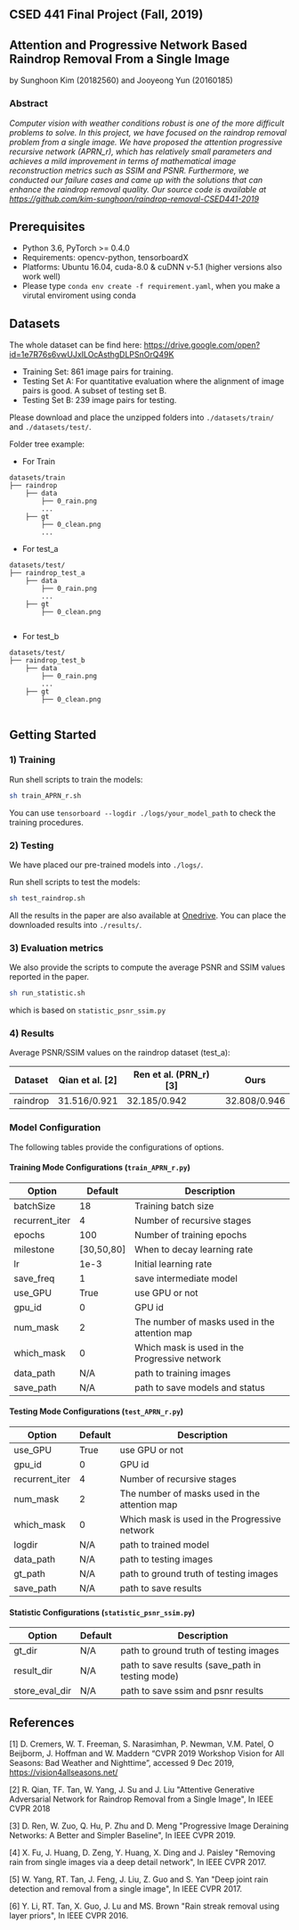 ## CSED 441 Final Project (Fall, 2019)
## Attention and Progressive Network Based Raindrop Removal From a Single Image 
by Sunghoon Kim (20182560) and Jooyeong Yun (20160185)

### Abstract
*Computer vision with weather conditions robust is one of the more difficult problems to solve. In this project, we have focused on the raindrop removal problem from a single image. We have proposed the attention progressive recursive network (APRN_r), which has relatively small parameters and achieves a mild improvement in terms of mathematical image reconstruction metrics such as SSIM and PSNR. Furthermore, we conducted our failure cases and came up with the solutions that can enhance the raindrop removal quality. Our source code is available at https://github.com/kim-sunghoon/raindrop-removal-CSED441-2019* 

## Prerequisites
- Python 3.6, PyTorch >= 0.4.0 
- Requirements: opencv-python, tensorboardX
- Platforms: Ubuntu 16.04, cuda-8.0 & cuDNN v-5.1 (higher versions also work well)
- Please type `conda env create -f requirement.yaml`, when you make a virutal enviroment using conda 


## Datasets
The whole dataset can be find here:
https://drive.google.com/open?id=1e7R76s6vwUJxILOcAsthgDLPSnOrQ49K
* Training Set: 861 image pairs for training.
* Testing Set A: For quantitative evaluation where the alignment of image pairs is good. A subset of testing set B.
* Testing Set B: 239 image pairs for testing.

Please download and place the unzipped folders into `./datasets/train/` and  `./datasets/test/`. 

Folder tree example:
* For Train 
```
datasets/train
├── raindrop 
    ├── data
        ├── 0_rain.png
        ...
    ├── gt
        ├── 0_clean.png
        ...
```
* For test_a
```
datasets/test/
├── raindrop_test_a 
    ├── data
        ├── 0_rain.png
        ...
    ├── gt
        ├── 0_clean.png
 
```
* For test_b 
```
datasets/test/
├── raindrop_test_b 
    ├── data
        ├── 0_rain.png
        ...
    ├── gt
        ├── 0_clean.png
 
```

## Getting Started
### 1) Training

Run shell scripts to train the models:
```bash
sh train_APRN_r.sh  
```
You can use `tensorboard --logdir ./logs/your_model_path` to check the training procedures. 

### 2) Testing

We have placed our pre-trained models into `./logs/`. 

Run shell scripts to test the models:
```bash
sh test_raindrop.sh      
```
All the results in the paper are also available at [Onedrive]().
You can place the downloaded results into `./results/`.

### 3) Evaluation metrics

We also provide the scripts to compute the average PSNR and SSIM values reported in the paper.
```bash
sh run_statistic.sh 
```
which is based on `statistic_psnr_ssim.py`


### 4) Results 
Average PSNR/SSIM values on the raindrop dataset (test_a):

Dataset    |Qian et al. [2] |Ren et al. (PRN_r) [3] |Ours
-----------|-----------|-----------|-----------
raindrop   |31.516/0.921|32.185/0.942|32.808/0.946


### Model Configuration

The following tables provide the configurations of options. 

#### Training Mode Configurations (`train_APRN_r.py`)

Option                 |Default        | Description
-----------------------|---------------|------------
batchSize              | 18            | Training batch size
recurrent_iter         | 4             | Number of recursive stages
epochs                 | 100           | Number of training epochs
milestone              | [30,50,80]    | When to decay learning rate
lr                     | 1e-3          | Initial learning rate
save_freq              | 1             | save intermediate model
use_GPU                | True          | use GPU or not
gpu_id                 | 0             | GPU id
num_mask               | 2             | The number of masks used in the attention map
which_mask             | 0             | Which mask is used in the Progressive network
data_path              | N/A           | path to training images
save_path              | N/A           | path to save models and status           

#### Testing Mode Configurations (`test_APRN_r.py`)

Option                 |Default           | Description
-----------------------|------------------|------------
use_GPU                | True             | use GPU or not
gpu_id                 | 0                | GPU id
recurrent_iter         | 4                | Number of recursive stages
num_mask               | 2                | The number of masks used in the attention map
which_mask             | 0                | Which mask is used in the Progressive network
logdir                 | N/A              | path to trained model
data_path              | N/A              | path to testing images
gt_path                | N/A              | path to ground truth of testing images
save_path              | N/A              | path to save results

#### Statistic Configurations (`statistic_psnr_ssim.py`)
Option                 |Default        | Description
-----------------------|---------------|------------
gt_dir                 | N/A           | path to ground truth of testing images
result_dir             | N/A           | path to save results (save_path in testing mode)
store_eval_dir         | N/A           | path to save ssim and psnr results 


## References
[1] D. Cremers, W. T. Freeman, S. Narasimhan, P. Newman, V.M. Patel, O Beijborm, J. Hoffman and W. Maddern “CVPR 2019 Workshop Vision for All Seasons: Bad Weather and Nighttime”, accessed 9 Dec 2019, https://vision4allseasons.net/ 

[2] R. Qian, TF. Tan, W. Yang, J. Su and J. Liu "Attentive Generative Adversarial Network for Raindrop Removal from a Single Image", In IEEE CVPR 2018

[3] D. Ren, W. Zuo, Q. Hu, P. Zhu and D. Meng "Progressive Image Deraining Networks: A Better and Simpler Baseline", In IEEE CVPR 2019.

[4] X. Fu, J. Huang, D. Zeng, Y. Huang, X. Ding and J. Paisley  "Removing rain from single images via a deep detail network", In IEEE CVPR 2017.

[5] W. Yang, RT. Tan, J. Feng, J. Liu, Z. Guo and S. Yan "Deep joint rain detection and removal from a single image", In IEEE CVPR 2017.

[6] Y. Li, RT. Tan, X. Guo, J. Lu and MS. Brown "Rain streak removal using layer priors", In IEEE CVPR 2016.



